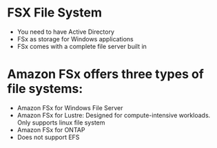 
# FSX File System
- You need to have Active Directory
- FSx as storage for Windows applications
- FSx comes with a complete file server built in
# Amazon FSx offers three types of file systems:
- Amazon FSx for Windows File Server
- Amazon FSx for Lustre: Designed for compute-intensive workloads. Only supports linux file system
- Amazon FSx for ONTAP
- Does not support EFS
